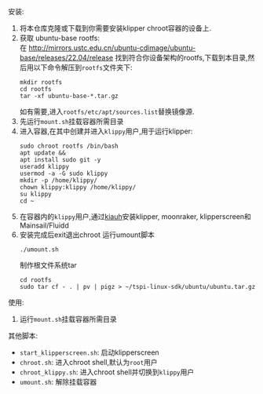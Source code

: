 安装:  
1. 将本仓库克隆或下载到你需要安装klipper chroot容器的设备上.  
2. 获取 ubuntu-base rootfs:  
    在 http://mirrors.ustc.edu.cn/ubuntu-cdimage/ubuntu-base/releases/22.04/release 找到符合你设备架构的rootfs,下载到本目录,然后用以下命令解压到`rootfs`文件夹下:
    ```
    mkdir rootfs
    cd rootfs
    tar -xf ubuntu-base-*.tar.gz
    ```
    如有需要,进入`rootfs/etc/apt/sources.list`替换镜像源.
3. 先运行`mount.sh`挂载容器所需目录  
4. 进入容器,在其中创建并进入`klippy`用户,用于运行klipper:  
    ```
    sudo chroot rootfs /bin/bash
    apt update &&
    apt install sudo git -y
    useradd klippy
    usermod -a -G sudo klippy
    mkdir -p /home/klippy/
    chown klippy:klippy /home/klippy/
    su klippy
    cd ~
    ```
5. 在容器内的`klippy`用户,通过[kiauh](https://github.com/dw-0/kiauh)安装klipper, moonraker, klipperscreen和Mainsail/Fluidd
6. 安装完成后exit退出chroot
   运行umount脚本
   ```
   ./umount.sh
   ```
   制作根文件系统tar
   ```
   cd rootfs
   sudo tar cf - . | pv | pigz > ~/tspi-linux-sdk/ubuntu/ubuntu.tar.gz
   ```

使用:  
1. 运行`mount.sh`挂载容器所需目录  

其他脚本:  
- `start_klipperscreen.sh`: 启动klipperscreen  
- `chroot.sh`: 进入chroot shell,默认为`root`用户  
- `chroot_klippy.sh`: 进入chroot shell并切换到`klippy`用户  
- `umount.sh`: 解除挂载容器  

